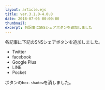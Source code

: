 ```yaml
---
layout: article.ejs
title: ver.3.1.0-4.0.0
date: 2018-07-05 00:00:00
thumbnail: 
excerpt: 各記事にSNSシェアボタンを追加しました
---
```


各記事に下記のSNSシェアボタンを追加しました。

* Twitter
* facebook
* Google Plus
* LINE
* Pocket

ボタンの`box-shadow`を消しました。
